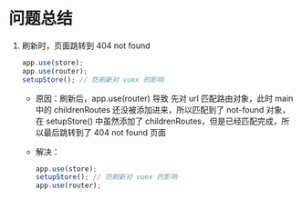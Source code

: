 <!--
 * @Author: East
 * @Date: 2021-12-07 17:18:35
 * @LastEditTime: 2021-12-07 17:26:07
 * @LastEditors: Please set LastEditors
 * @Description: 其实不是 00，是出现的问题总结
 * @FilePath: \forGreaterGood\vue3\00-问题总结.md
-->

# 问题总结

1. 刷新时，页面跳转到 404 not found

   ```ts
   app.use(store);
   app.use(router);
   setupStore(); // 防刷新对 vuex 的影响
   ```

   - 原因：刷新后，app.use(router) 导致 先对 url 匹配路由对象，此时 main 中的 childrenRoutes 还没被添加进来，所以匹配到了 not-found 对象，在 setupStore() 中虽然添加了 childrenRoutes，但是已经匹配完成，所以最后跳转到了 404 not found 页面
   - 解决：

     ```ts
     app.use(store);
     setupStore(); // 防刷新对 vuex 的影响
     app.use(router);
     ```
